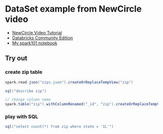 # DataSet example from NewCircle video

- [NewCircle Video Tutorial](https://youtu.be/_1byVWTEK1s)
- [Databricks Community Edition](https://community.cloud.databricks.com/)
- [My spark101 notebook](https://community.cloud.databricks.com/?o=2052251428961985#notebook/3759001030556419)


## Try out

### create zip table
```scala
spark.read.json("zips.json").createOrReplaceTempView("zip")

sql("describe zip")

// change column name
spark.table("zip").withColumnRenamed("_id", "zip").createOrReplaceTempView("zip")
```

### play with SQL
```scala
sql("select count(*) from zip where state = 'IL'")
```
